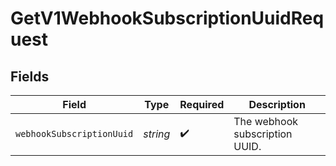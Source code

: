 # GetV1WebhookSubscriptionUuidRequest


## Fields

| Field                          | Type                           | Required                       | Description                    |
| ------------------------------ | ------------------------------ | ------------------------------ | ------------------------------ |
| `webhookSubscriptionUuid`      | *string*                       | :heavy_check_mark:             | The webhook subscription UUID. |
